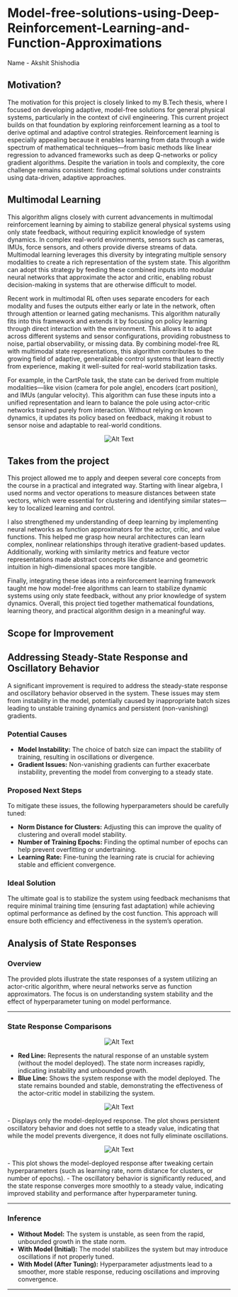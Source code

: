# Model-free-solutions-using-Deep-Reinforcement-Learning-and-Function-Approximations

Name - Akshit Shishodia

## Motivation?
The motivation for this project is closely linked to my B.Tech thesis, where I focused on developing adaptive, model-free solutions for general physical systems, particularly in the context of civil engineering. This current project builds on that foundation by exploring reinforcement learning as a tool to derive optimal and adaptive control strategies. Reinforcement learning is especially appealing because it enables learning from data through a wide spectrum of mathematical techniques—from basic methods like linear regression to advanced frameworks such as deep Q-networks or policy gradient algorithms. Despite the variation in tools and complexity, the core challenge remains consistent: finding optimal solutions under constraints using data-driven, adaptive approaches.
## Multimodal Learning
This algorithm aligns closely with current advancements in multimodal reinforcement learning by aiming to stabilize general physical systems using only state feedback, without requiring explicit knowledge of system dynamics. In complex real-world environments, sensors such as cameras, IMUs, force sensors, and others provide diverse streams of data. Multimodal learning leverages this diversity by integrating multiple sensory modalities to create a rich representation of the system state. This algorithm can adopt this strategy by feeding these combined inputs into modular neural networks that approximate the actor and critic, enabling robust decision-making in systems that are otherwise difficult to model.

Recent work in multimodal RL often uses separate encoders for each modality and fuses the outputs either early or late in the network, often through attention or learned gating mechanisms. This algorithm naturally fits into this framework and extends it by focusing on policy learning through direct interaction with the environment. This allows it to adapt across different systems and sensor configurations, providing robustness to noise, partial observability, or missing data. By combining model-free RL with multimodal state representations, this algorithm contributes to the growing field of adaptive, generalizable control systems that learn directly from experience, making it well-suited for real-world stabilization tasks. 

For example, in the CartPole task, the state can be derived from multiple modalities—like vision (camera for pole angle), encoders (cart position), and IMUs (angular velocity). This algorithm can fuse these inputs into a unified representation and learn to balance the pole using actor-critic networks trained purely from interaction. Without relying on known dynamics, it updates its policy based on feedback, making it robust to sensor noise and adaptable to real-world conditions.
<div align='center'>
  
![Alt Text](res/cartpole.gif)

</div>

## Takes from the project
This project allowed me to apply and deepen several core concepts from the course in a practical and integrated way. Starting with linear algebra, I used norms and vector operations to measure distances between state vectors, which were essential for clustering and identifying similar states—key to localized learning and control.

I also strengthened my understanding of deep learning by implementing neural networks as function approximators for the actor, critic, and value functions. This helped me grasp how neural architectures can learn complex, nonlinear relationships through iterative gradient-based updates. Additionally, working with similarity metrics and feature vector representations made abstract concepts like distance and geometric intuition in high-dimensional spaces more tangible.

Finally, integrating these ideas into a reinforcement learning framework taught me how model-free algorithms can learn to stabilize dynamic systems using only state feedback, without any prior knowledge of system dynamics. Overall, this project tied together mathematical foundations, learning theory, and practical algorithm design in a meaningful way.

## Scope for Improvement
## Addressing Steady-State Response and Oscillatory Behavior

A significant improvement is required to address the steady-state response and oscillatory behavior observed in the system. These issues may stem from instability in the model, potentially caused by inappropriate batch sizes leading to unstable training dynamics and persistent (non-vanishing) gradients.

### Potential Causes

- **Model Instability:** The choice of batch size can impact the stability of training, resulting in oscillations or divergence.
- **Gradient Issues:** Non-vanishing gradients can further exacerbate instability, preventing the model from converging to a steady state.

### Proposed Next Steps

To mitigate these issues, the following hyperparameters should be carefully tuned:

- **Norm Distance for Clusters:** Adjusting this can improve the quality of clustering and overall model stability.
- **Number of Training Epochs:** Finding the optimal number of epochs can help prevent overfitting or undertraining.
- **Learning Rate:** Fine-tuning the learning rate is crucial for achieving stable and efficient convergence.

### Ideal Solution

The ultimate goal is to stabilize the system using feedback mechanisms that require minimal training time (ensuring fast adaptation) while achieving optimal performance as defined by the cost function. This approach will ensure both efficiency and effectiveness in the system’s operation.

## Analysis of State Responses 

### Overview

The provided plots illustrate the state responses of a system utilizing an actor-critic algorithm, where neural networks serve as function approximators. The focus is on understanding system stability and the effect of hyperparameter tuning on model performance.

---

### State Response Comparisons
<div align='center'>
  
![Alt Text](res/state_comparison.png)

</div>

- **Red Line:** Represents the natural response of an unstable system (without the model deployed). The state norm increases rapidly, indicating instability and unbounded growth.
- **Blue Line:** Shows the system response with the model deployed. The state remains bounded and stable, demonstrating the effectiveness of the actor-critic model in stabilizing the system.

<div align='center'>
  
![Alt Text](res/state_response.png)

</div>
- Displays only the model-deployed response. The plot shows persistent oscillatory behavior and does not settle to a steady value, indicating that while the model prevents divergence, it does not fully eliminate oscillations.

<div align='center'>
  
![Alt Text](res/state_response2.png)

</div>- This plot shows the model-deployed response after tweaking certain hyperparameters (such as learning rate, norm distance for clusters, or number of epochs).
- The oscillatory behavior is significantly reduced, and the state response converges more smoothly to a steady value, indicating improved stability and performance after hyperparameter tuning.

---

### Inference

- **Without Model:** The system is unstable, as seen from the rapid, unbounded growth in the state norm.
- **With Model (Initial):** The model stabilizes the system but may introduce oscillations if not properly tuned.
- **With Model (After Tuning):** Hyperparameter adjustments lead to a smoother, more stable response, reducing oscillations and improving convergence.

---


